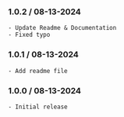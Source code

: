 ### 1.0.2 / 08-13-2024

    - Update Readme & Documentation
    - Fixed typo

### 1.0.1 / 08-13-2024

    - Add readme file

### 1.0.0 / 08-13-2024

    - Initial release
